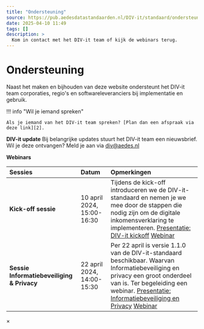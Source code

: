 ```yaml
---
title: "Ondersteuning"
source: https://pub.aedesdatastandaarden.nl/DIV-it/standaard/ondersteuning
date: 2025-04-10 11:49
tags: []
description: >
  Kom in contact met het DIV-it team of kijk de webinars terug.
---
```


# Ondersteuning
Naast het maken en bijhouden van deze website ondersteunt het DIV-it team corporaties, regio's en softwareleveranciers bij implementatie en gebruik.

!!! info "Wil je iemand spreken"

    Als je iemand van het DIV-it team spreken? [Plan dan een afspraak via deze link][2].

**DIV-it update**
Bij belangrijke updates stuurt het DIV-it team een nieuwsbrief. Wil je deze ontvangen? Meld je aan via [div@aedes.nl][3]

**Webinars**

| **Sessies**                                | **Datum**                  | **Opmerkingen**                                  |
|:-------------------------------------------|:---------------------------|:-------------------------------------------------|
| **Kick-off sessie**                        | 10 april 2024, 15:00-16:30 | Tijdens de kick-off introduceren we de DIV-it-standaard en nemen je we mee door de stappen die nodig zijn om de digitale inkomensverklaring te implementeren. [Presentatie: DIV-it kickoff][4] [Webinar][5]
| **Sessie Informatiebeveiliging & Privacy** | 22 april 2024, 14:00-15:30 | Per 22 april is versie 1.1.0 van de DIV-it-standaard beschikbaar. Waarvan Informatiebeveiliging en privacy een groot onderdeel van is. Ter begeleiding een webinar. [Presentatie: Informatiebeveiliging en Privacy][6] [Webinar][7]

×

  [1]: https://pub.aedesdatastandaarden.nl/__theme/images/common/info-macro-icon--39985156a8a940b9a79d.svg
  [2]: https://outlook.office365.com/book/datastandaarden1@aedescloud.onmicrosoft.com/
  [3]: mailto:div@aedes.nl
  [4]: https://pub.aedesdatastandaarden.nl/__attachments/444432412/DIV-it%20kick%20off%20webinar_Slides_240416.pdf?inst-v=ec703c03-349d-43a6-87e0-06620bd72065
  [5]: https://www.youtube.com/watch?v=pZ7dwICc6OA
  [6]: https://pub.aedesdatastandaarden.nl/__attachments/444432412/DIV-it%20webinar%20Informatiebeveiliging%20en%20Privacy_Slides_240422.pdf?inst-v=ec703c03-349d-43a6-87e0-06620bd72065
  [7]: https://youtu.be/Nc-qPfjTwrE
